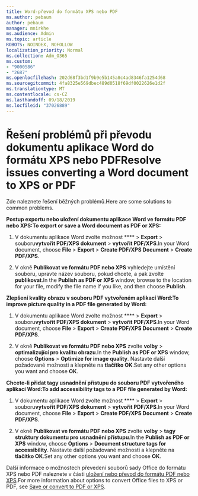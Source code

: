 ```yaml
---
title: Word-převod do formátu XPS nebo PDF
ms.author: pebaum
author: pebaum
manager: mnirkhe
ms.audience: Admin
ms.topic: article
ROBOTS: NOINDEX, NOFOLLOW
localization_priority: Normal
ms.collection: Adm_O365
ms.custom:
- "9000586"
- "2687"
ms.openlocfilehash: 202d68f3bd1f9b9e5b145a8c4ad8346fa1254d68
ms.sourcegitcommit: 4fa8325e569dbec489d0518f69df0022626e1d2f
ms.translationtype: MT
ms.contentlocale: cs-CZ
ms.lasthandoff: 09/18/2019
ms.locfileid: "37026889"
---
```

# <a name="resolve-issues-converting-a-word-document-to-xps-or-pdf"></a><span data-ttu-id="1713d-102">Řešení problémů při převodu dokumentu aplikace Word do formátu XPS nebo PDF</span><span class="sxs-lookup"><span data-stu-id="1713d-102">Resolve issues converting a Word document to XPS or PDF</span></span>

<span data-ttu-id="1713d-103">Zde naleznete řešení běžných problémů.</span><span class="sxs-lookup"><span data-stu-id="1713d-103">Here are some solutions to common problems.</span></span> 

<span data-ttu-id="1713d-104">**Postup exportu nebo uložení dokumentu aplikace Word ve formátu PDF nebo XPS:**</span><span class="sxs-lookup"><span data-stu-id="1713d-104">**To export or save a Word document as PDF or XPS:**</span></span>

1. <span data-ttu-id="1713d-105">V dokumentu aplikace Word zvolte možnost \*\*\*\* > **Export** > souboru**vytvořit PDF/XPS dokument** > **vytvořit PDF/XPS**.</span><span class="sxs-lookup"><span data-stu-id="1713d-105">In your Word document, choose  **File** > **Export** > **Create PDF/XPS Document** > **Create PDF/XPS**.</span></span>

2. <span data-ttu-id="1713d-106">V okně **Publikovat ve formátu PDF nebo XPS** vyhledejte umístění souboru, upravte název souboru, pokud chcete, a pak zvolte **publikovat**.</span><span class="sxs-lookup"><span data-stu-id="1713d-106">In the **Publish as PDF or XPS** window, browse to the location for your file, modify the file name if you like, and then choose **Publish**.</span></span>

<span data-ttu-id="1713d-107">**Zlepšení kvality obrazu v souboru PDF vytvořeném aplikací Word:**</span><span class="sxs-lookup"><span data-stu-id="1713d-107">**To improve picture quality in a PDF file generated by Word:**</span></span>

1. <span data-ttu-id="1713d-108">V dokumentu aplikace Word zvolte možnost \*\*\*\* > **Export** > souboru**vytvořit PDF/XPS dokument** > **vytvořit PDF/XPS**.</span><span class="sxs-lookup"><span data-stu-id="1713d-108">In your Word document, choose  **File** > **Export** > **Create PDF/XPS Document** > **Create PDF/XPS**.</span></span>

2. <span data-ttu-id="1713d-109">V okně **Publikovat ve formátu PDF nebo XPS** zvolte **volby** > **optimalizující pro kvalitu obrazu**.</span><span class="sxs-lookup"><span data-stu-id="1713d-109">In the **Publish as PDF or XPS** window, choose **Options** > **Optimize for image quality**.</span></span> <span data-ttu-id="1713d-110">Nastavte další požadované možnosti a klepněte na **tlačítko OK**.</span><span class="sxs-lookup"><span data-stu-id="1713d-110">Set any other options you want and choose **OK**.</span></span> 

<span data-ttu-id="1713d-111">**Chcete-li přidat tagy usnadnění přístupu do souboru PDF vytvořeného aplikací Word:**</span><span class="sxs-lookup"><span data-stu-id="1713d-111">**To add accessibility tags to a PDF file generated by Word:**</span></span>
 
1. <span data-ttu-id="1713d-112">V dokumentu aplikace Word zvolte možnost \*\*\*\* > **Export** > souboru**vytvořit PDF/XPS dokument** > **vytvořit PDF/XPS**.</span><span class="sxs-lookup"><span data-stu-id="1713d-112">In your Word document, choose  **File** > **Export** > **Create PDF/XPS Document** > **Create PDF/XPS**.</span></span>

2. <span data-ttu-id="1713d-113">V okně **Publikovat ve formátu PDF nebo XPS** zvolte **volby** > **tagy struktury dokumentu pro usnadnění přístupu**.</span><span class="sxs-lookup"><span data-stu-id="1713d-113">In the **Publish as PDF or XPS** window, choose **Options** > **Document structure tags for accessibility**.</span></span> <span data-ttu-id="1713d-114">Nastavte další požadované možnosti a klepněte na **tlačítko OK**.</span><span class="sxs-lookup"><span data-stu-id="1713d-114">Set any other options you want and choose **OK**.</span></span>

<span data-ttu-id="1713d-115">Další informace o možnostech převedení souborů sady Office do formátu XPS nebo PDF naleznete v části [uložení nebo převod do formátu PDF nebo XPS](https://support.office.com/article/d85416c5-7d77-4fd6-a216-6f4bf7c7c110).</span><span class="sxs-lookup"><span data-stu-id="1713d-115">For more information about options to convert Office files to XPS or PDF, see [Save or convert to PDF or XPS](https://support.office.com/article/d85416c5-7d77-4fd6-a216-6f4bf7c7c110).</span></span>